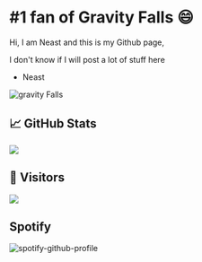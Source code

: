 # #1 fan of Gravity Falls 😄

Hi, I am Neast and this is my Github page,

I don't know if I will post a lot of stuff here

- Neast

![gravity Falls](https://gifdb.com/images/high/grunkle-stan-cash-register-run-aiku7abkhand9sdc.gif)


## &#x1f4c8; GitHub Stats
<img align="center" src="https://github-readme-stats.vercel.app/api/?username=neast1337&show_icons=true&count_private=true" />

## 👀  Visitors
<img src="https://profile-counter.glitch.me/neast1337/count.svg" />

## Spotify
![spotify-github-profile](https://spotify-github-profile.vercel.app/api/view?uid=h4rdt0p&cover_image=true&theme=natemoo-re&show_offline=false&background_color=121212&interchange=false&bar_color=53b14f&bar_color_cover=false)
 

